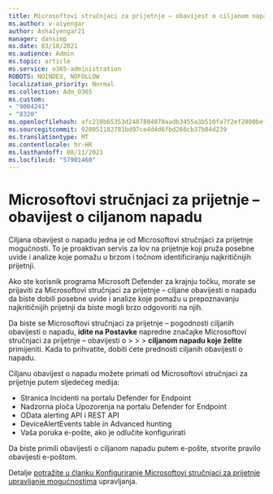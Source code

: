```yaml
---
title: Microsoftovi stručnjaci za prijetnje – obavijest o ciljanom napadu
ms.author: v-aiyengar
author: AshaIyengar21
manager: dansimp
ms.date: 03/10/2021
ms.audience: Admin
ms.topic: article
ms.service: o365-administration
ROBOTS: NOINDEX, NOFOLLOW
localization_priority: Normal
ms.collection: Adm_O365
ms.custom:
- "9004241"
- "8320"
ms.openlocfilehash: afc210b65353d2487884070aadb3455a3b510fa7f2ef2800bef31cb77a5f1751
ms.sourcegitcommit: 920051182781bd97ce4d4d6fbd268cb37b84d239
ms.translationtype: MT
ms.contentlocale: hr-HR
ms.lasthandoff: 08/11/2021
ms.locfileid: "57901460"
---
```

# <a name="microsoft-threat-experts---targeted-attack-notification"></a>Microsoftovi stručnjaci za prijetnje – obavijest o ciljanom napadu

Ciljana obavijest o napadu jedna je od Microsoftovi stručnjaci za prijetnje mogućnosti. To je proaktivan servis za lov na prijetnje koji pruža posebne uvide i analize koje pomažu u brzom i točnom identificiranju najkritičnijih prijetnji.

Ako ste korisnik programa Microsoft Defender za krajnju točku, morate se prijaviti za Microsoftovi stručnjaci za prijetnje – ciljane obavijesti o napadu da biste dobili posebne uvide i analize koje pomažu u prepoznavanju najkritičnijih prijetnji da biste mogli brzo odgovoriti na njih.

Da biste se Microsoftovi stručnjaci za prijetnje – pogodnosti ciljanih obavijesti o napadu, **idite na Postavke** napredne značajke Microsoftovi stručnjaci za prijetnje – obavijesti o  >    >    >  **ciljanom napadu koje želite** primijeniti. Kada to prihvatite, dobiti ćete prednosti ciljanih obavijesti o napadu.

Ciljanu obavijest o napadu možete primati od Microsoftovi stručnjaci za prijetnje putem sljedećeg medija:

- Stranica Incidenti na portalu Defender for Endpoint
- Nadzorna ploča Upozorenja na portalu Defender for Endpoint
- OData alerting API i REST API
- DeviceAlertEvents table in Advanced hunting
- Vaša poruka e-pošte, ako je odlučite konfigurirati

Da biste primili obavijesti o ciljanom napadu putem e-pošte, stvorite pravilo obavijesti e-poštom. 

Detalje [potražite u članku Konfiguriranje Microsoftovi stručnjaci za prijetnje upravljanje mogućnostima](https://docs.microsoft.com/windows/security/threat-protection/microsoft-defender-atp/configure-microsoft-threat-experts) upravljanja.
